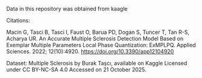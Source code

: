 Data in this repository was obtained from kaagle

Citations:

Macin G, Tasci B, Tasci I, Faust O, Barua PD, Dogan S, Tuncer T, Tan R-S, Acharya UR. An Accurate Multiple Sclerosis Detection Model Based on Exemplar Multiple Parameters Local Phase Quantization: ExMPLPQ. Applied Sciences. 2022; 12(10):4920.
https://doi.org/10.3390/app12104920


Dataset: Multiple Sclerosis by Burak Taşcı, available on Kaggle
Licensed under CC BY-NC-SA 4.0
Accessed on 21 October 2025.
